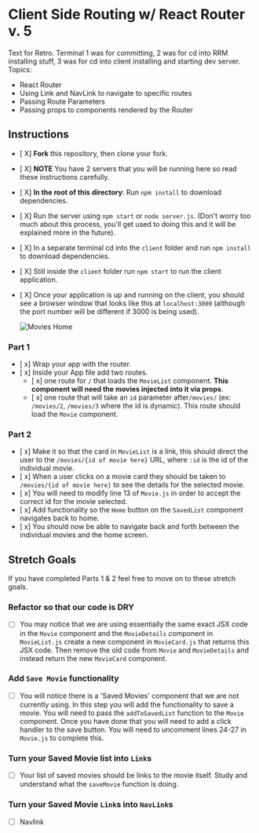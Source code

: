 # Client Side Routing w/ React Router v. 5
Text for Retro. Terminal 1 was for committing, 2 was for cd into RRM installing stuff, 3 was for cd into client installing and starting dev server. 
Topics:

* React Router
* Using Link and NavLink to navigate to specific routes
* Passing Route Parameters
* Passing props to components rendered by the Router

## Instructions

- [ X] **Fork** this repository, then clone your fork.
- [ X] **NOTE** You have 2 servers that you will be running here so read these instructions carefully.
- [ X] **In the root of this directory**: Run `npm install` to download dependencies.
- [ X] Run the server using `npm start` or `node server.js`. (Don't worry too much about this process, you'll get used to doing this and it will be explained more in the future).
- [ X] In a separate terminal cd into the `client` folder and run `npm install` to download dependencies.
- [ X] Still inside the `client` folder run `npm start` to run the client application.

- [ X] Once your application is up and running on the client, you should see a browser window that looks like this at `localhost:3000` (although the port number will be different if 3000 is being used).

  ![Movies Home](https://ibin.co/3xhmmHVl9BKF.png)

### Part 1

- [ x] Wrap your app with the router.
- [ x] Inside your App file add two routes.
  - [ x] one route for `/` that loads the `MovieList` component. **This component will need the movies injected into it via props**.
  - [ x] one route that will take an `id` parameter after`/movies/` (ex: `/movies/2`, `/movies/3` where the id is dynamic). This route should load the `Movie` component.

### Part 2

- [ x] Make it so that the card in `MovieList` is a link, this should direct the user to the `/movies/{id of movie here}` URL, where `:id` is the id of the individual movie.
- [ x] When a user clicks on a movie card they should be taken to `/movies/{id of movie here}` to see the details for the selected movie.
- [ x] You will need to modify line 13 of `Movie.js` in order to accept the correct id for the movie selected.
- [ x] Add functionality so the `Home` button on the `SavedList` component navigates back to home.
- [ x] You should now be able to navigate back and forth between the individual movies and the home screen.

## Stretch Goals

If you have completed Parts 1 & 2 feel free to move on to these stretch goals.

### Refactor so that our code is DRY

- [ ] You may notice that we are using essentially the same exact JSX code in the `Movie` component and the `MovieDetails` component in `MovieList.js` create a new component in `MovieCard.js` that returns this JSX code. Then remove the old code from `Movie` and `MovieDetails` and instead return the new `MovieCard` component.

### Add `Save Movie` functionality

- [ ] You will notice there is a 'Saved Movies' component that we are not currently using. In this step you will add the functionality to save a movie. You will need to pass the `addToSavedList` function to the `Movie` component. Once you have done that you will need to add a click handler to the save button. You will need to uncomment lines 24-27 in `Movie.js` to complete this. 

### Turn your Saved Movie list into `Link`s

- [ ] Your list of saved movies should be links to the movie itself. Study and understand what the `saveMovie` function is doing.

### Turn your Saved Movie `Link`s into `NavLink`s

- [ ] Navlink
